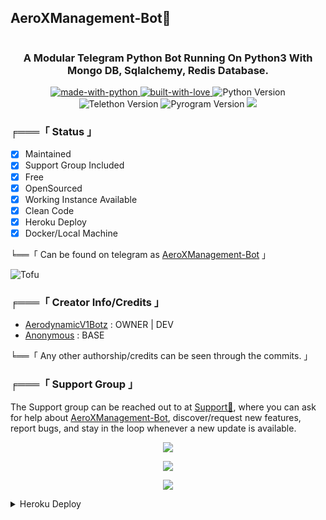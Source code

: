 <H2>    AeroXManagement-Bot🤖    </H2>
<div align="center">
<img src="https://telegra.ph//file/12f8ffad078bbbe5fa09e.jpg" alt=""></div>
<h3 align="center"> 
    A Modular Telegram Python Bot Running On Python3 With Mongo DB, Sqlalchemy, Redis Database.
</h3>

<p align="center">
    <a href="https://python.org">
        <img src="http://forthebadge.com/images/badges/made-with-python.svg" alt="made-with-python">
    </a>
<a href="https://GitHub.com/AerodynamicV1Botz">
        <img src="http://ForTheBadge.com/images/badges/built-with-love.svg" alt="built-with-love">
    </a>
<img src="https://img.shields.io/badge/python-3.10.1-green?style=for-the-badge&logo=appveyor" alt="Python Version">
<img src="https://img.shields.io/badge/Telethon-1.24.0-yellow?style=for-the-badge&logo=appveyor" alt="Telethon Version">
<img src="https://img.shields.io/badge/Pyrogram-1.4.1-red?style=for-the-badge&logo=appveyor" alt="Pyrogram Version">
<a href="https://github.com/AerodynamicV1Botz/AeroXManagement-Bot"> <img src="https://img.shields.io/github/repo-size/AerodynamicV1Botz/AeroXRobot?color=red&logo=github&logoColor=green&style=for-the-badge" /></a>
<div>

###  ╒═══「 Status 」

+ [x] Maintained
+ [x] Support Group Included
+ [x] Free
+ [x] OpenSourced
+ [x] Working Instance Available
+ [x] Clean Code
+ [x] Heroku Deploy
+ [x] Docker/Local Machine

╘══「 Can be found on telegram as [AeroXManagement-Bot](https://t.me/AeroXManagement_Bot) 」


![Tofu](https://telegra.ph//file/2a8e42a346478715b197f.jpg)

### ╒═══「 Creator Info/Credits 」
+  [AerodynamicV1Botz](https://GitHub.com/AerodynamicV1Botz) : OWNER | DEV
+  [Anonymous](https://github.com/AnonymousR1025) : BASE

╘══「 Any other authorship/credits can be seen through the commits. 」

### ╒═══「 Support Group 」 

The Support group can be reached out to at [Support💬](https://t.me/AerodynamicV1_Promotion), where you can ask for help about [AeroXManagement-Bot](https://t.me/AeroXManagement_Bot), discover/request new features, report bugs, and stay in the loop whenever a new update is available.

</h3>

<p align="center">
<a href="https://telegram.me/AerodynamicV1_UPDATE"><img src="https://img.shields.io/badge/-Support%20Channel-blue.svg?style=for-the-badge&logo=Telegram"></a>
</p>

<p align="center">
<a href="https://telegram.me/AerodynamicV1_Promotion"><img src="https://img.shields.io/badge/-Support%20Group-blue.svg?style=for-the-badge&logo=Telegram"></a>
</p>

<p align="center">
<a href="https://telegram.me/AerodynamicV1_OFFICIAL"><img src="https://img.shields.io/badge/%20AerodymamicV1-blue.svg?style=for-the-badge&logo=Telegram"></a>
</p> 

<details>
	<summary>Heroku Deploy</summary>
	<br>
	<b>
The Easiest Way to Deploy This Bot is Via Heroku.
		In Order To deploy, You Just Have Fill The Necessary Environment Variables and Done!</b>
	
  <h1>
    <p align="center">
        <a href="https://heroku.com/deploy?template=https://github.com/AerodynamicV1Botz/AeroXManagement-Bot">
            <img src="https://www.herokucdn.com/deploy/button.svg" alt="Deploy">
        </a>
    </p>
</h1>

</details>
